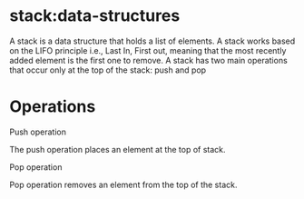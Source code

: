 # stack:data-structures

A stack is a data structure that holds a list of elements.
A stack works based on the LIFO principle i.e., Last In, First out, meaning that the most recently added element is the first one to remove.
A stack has two main operations that occur only at the top of the stack: push and pop
# Operations

Push operation

 The push operation places an element at the top of stack.
 
      
Pop operation

 Pop operation removes an element from the top of the stack.
